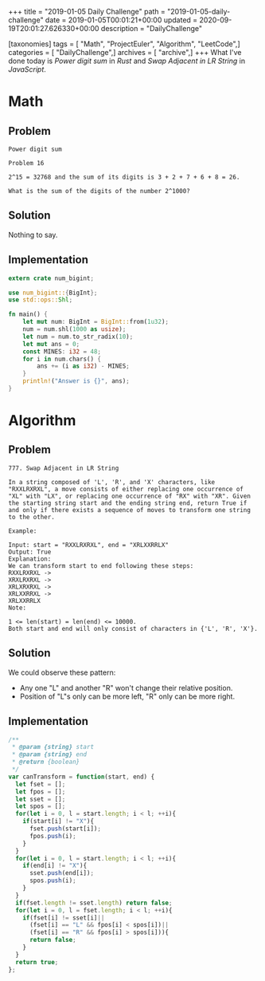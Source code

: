 +++
title = "2019-01-05 Daily Challenge"
path = "2019-01-05-daily-challenge"
date = 2019-01-05T00:01:21+00:00
updated = 2020-09-19T20:01:27.626330+00:00
description = "DailyChallenge"

[taxonomies]
tags = [ "Math", "ProjectEuler", "Algorithm", "LeetCode",]
categories = [ "DailyChallenge",]
archives = [ "archive",]
+++
What I've done today is *Power digit sum* in *Rust* and *Swap Adjacent in LR String* in *JavaScript*.

<!-- more -->

# Math

## Problem

```
Power digit sum

Problem 16 

2^15 = 32768 and the sum of its digits is 3 + 2 + 7 + 6 + 8 = 26.

What is the sum of the digits of the number 2^1000?
```

## Solution

Nothing to say.

## Implementation

```rust
extern crate num_bigint;

use num_bigint::{BigInt};
use std::ops::Shl;

fn main() {
    let mut num: BigInt = BigInt::from(1u32);
    num = num.shl(1000 as usize);
    let num = num.to_str_radix(10);
    let mut ans = 0;
    const MINES: i32 = 48;
    for i in num.chars() {
        ans += (i as i32) - MINES;
    }
    println!("Answer is {}", ans);
}
```

# Algorithm

## Problem

```
777. Swap Adjacent in LR String

In a string composed of 'L', 'R', and 'X' characters, like "RXXLRXRXL", a move consists of either replacing one occurrence of "XL" with "LX", or replacing one occurrence of "RX" with "XR". Given the starting string start and the ending string end, return True if and only if there exists a sequence of moves to transform one string to the other.

Example:

Input: start = "RXXLRXRXL", end = "XRLXXRRLX"
Output: True
Explanation:
We can transform start to end following these steps:
RXXLRXRXL ->
XRXLRXRXL ->
XRLXRXRXL ->
XRLXXRRXL ->
XRLXXRRLX
Note:

1 <= len(start) = len(end) <= 10000.
Both start and end will only consist of characters in {'L', 'R', 'X'}.
```

## Solution

We could observe these pattern:

- Any one "L" and another "R" won't change their relative position.
- Position of "L"s only can be more left, "R" only can be more right.

## Implementation

```js
/**
 * @param {string} start
 * @param {string} end
 * @return {boolean}
 */
var canTransform = function(start, end) {
  let fset = [];
  let fpos = [];
  let sset = [];
  let spos = [];
  for(let i = 0, l = start.length; i < l; ++i){
    if(start[i] != "X"){
      fset.push(start[i]);
      fpos.push(i);
    }
  }
  for(let i = 0, l = start.length; i < l; ++i){
    if(end[i] != "X"){
      sset.push(end[i]);
      spos.push(i);
    }
  }
  if(fset.length != sset.length) return false;
  for(let i = 0, l = fset.length; i < l; ++i){
    if(fset[i] != sset[i]||
      (fset[i] == "L" && fpos[i] < spos[i])||
      (fset[i] == "R" && fpos[i] > spos[i])){
      return false;
    }
  }
  return true;
};
```